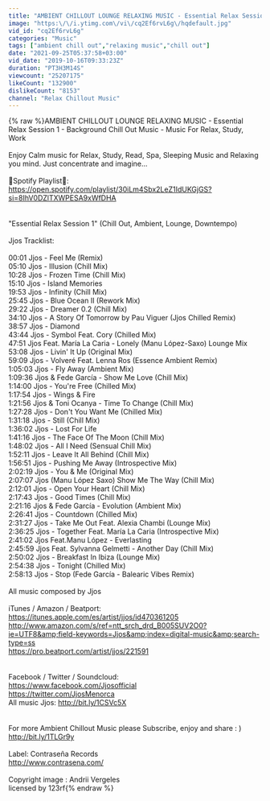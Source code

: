```yaml
---
title: "AMBIENT CHILLOUT LOUNGE RELAXING MUSIC - Essential Relax Session 1 - Background Chill Out Music -"
image: "https:\/\/i.ytimg.com\/vi\/cq2Ef6rvL6g\/hqdefault.jpg"
vid_id: "cq2Ef6rvL6g"
categories: "Music"
tags: ["ambient chill out","relaxing music","chill out"]
date: "2021-09-25T05:37:58+03:00"
vid_date: "2019-10-16T09:33:23Z"
duration: "PT3H3M14S"
viewcount: "25207175"
likeCount: "132900"
dislikeCount: "8153"
channel: "Relax Chillout Music"
---
```

{% raw %}AMBIENT CHILLOUT LOUNGE RELAXING MUSIC - Essential Relax Session 1 - Background Chill Out Music - Music For Relax, Study, Work<br /><br />Enjoy Calm music for Relax, Study, Read, Spa, Sleeping Music and Relaxing you mind. Just concentrate and imagine...<br /><br />🎵Spotify Playlist🎵: <a rel="nofollow" target="blank" href="https://open.spotify.com/playlist/30iLm4Sbx2LeZ1IdUKGjGS?si=8IhV0DZlTXWPESA9xWfDHA">https://open.spotify.com/playlist/30iLm4Sbx2LeZ1IdUKGjGS?si=8IhV0DZlTXWPESA9xWfDHA</a><br /><br /><br />&quot;Essential Relax Session 1&quot; (Chill Out, Ambient, Lounge, Downtempo)<br /><br />Jjos Tracklist:<br /><br />00:01 Jjos - Feel Me (Remix)<br />05:10 Jjos - Illusion (Chill Mix)<br />10:28 Jjos - Frozen Time (Chill Mix)<br />15:10 Jjos - Island Memories<br />19:53 Jjos - Infinity (Chill Mix)<br />25:45 Jjos - Blue Ocean II (Rework Mix)<br />29:22 Jjos - Dreamer 0.2 (Chill Mix)<br />34:10 Jjos - A Story Of Tomorrow by Pau Viguer (Jjos Chilled Remix)<br />38:57 Jjos - Diamond<br />43:44 Jjos - Symbol Feat. Cory (Chilled Mix)<br />47:51 Jjos Feat. María La Caria - Lonely (Manu López-Saxo) Lounge Mix<br />53:08 Jjos - Livin' It Up (Original Mix)<br />59:09 Jjos - Volveré Feat. Lenna Ros (Essence Ambient Remix)<br />1:05:03 Jjos - Fly Away  (Ambient Mix)<br />1:09:36 Jjos &amp; Fede García - Show Me Love (Chill Mix)<br />1:14:00 Jjos - You're Free (Chilled Mix)<br />1:17:54 Jjos - Wings &amp; Fire<br />1:21:56 Jjos &amp; Toni Ocanya - Time To Change  (Chill Mix)<br />1:27:28 Jjos - Don't You Want Me (Chilled Mix)<br />1:31:18 Jjos - Still  (Chill Mix)<br />1:36:02 Jjos - Lost For Life<br />1:41:16 Jjos - The Face Of The Moon (Chill Mix)<br />1:48:02 Jjos - All I Need (Sensual Chill Mix)<br />1:52:11 Jjos - Leave It All Behind (Chill Mix)<br />1:56:51 Jjos - Pushing Me Away (Introspective Mix)<br />2:02:19 Jjos - You &amp; Me (Original Mix)<br />2:07:07 Jjos (Manu López Saxo) Show Me The Way (Chill Mix)<br />2:12:01 Jjos - Open Your Heart (Chill Mix)<br />2:17:43 Jjos - Good Times (Chill Mix)<br />2:21:16 Jjos &amp; Fede García - Evolution  (Ambient Mix)<br />2:26:41 Jjos - Countdown (Chilled Mix)<br />2:31:27 Jjos - Take Me Out Feat. Alexia Chambi (Lounge Mix)<br />2:36:25 Jjos - Together Feat. María La Caria (Introspective Mix)<br />2:41:02 Jjos Feat.Manu López - Everlasting<br />2:45:59 Jjos Feat. Sylvanna Gelmetti - Another Day (Chill Mix)<br />2:50:02 Jjos - Breakfast In Ibiza (Lounge Mix)<br />2:54:38 Jjos - Tonight (Chilled Mix)<br />2:58:13 Jjos - Stop (Fede García - Balearic Vibes Remix)<br /><br />All music composed by Jjos<br /><br />iTunes / Amazon / Beatport:<br /><a rel="nofollow" target="blank" href="https://itunes.apple.com/es/artist/jjos/id470361205">https://itunes.apple.com/es/artist/jjos/id470361205</a><br /><a rel="nofollow" target="blank" href="http://www.amazon.com/s/ref=ntt_srch_drd_B005SUV2O0?ie=UTF8&amp;field-keywords=Jjos&amp;index=digital-music&amp;search-type=ss">http://www.amazon.com/s/ref=ntt_srch_drd_B005SUV2O0?ie=UTF8&amp;field-keywords=Jjos&amp;index=digital-music&amp;search-type=ss</a><br /><a rel="nofollow" target="blank" href="https://pro.beatport.com/artist/jjos/221591">https://pro.beatport.com/artist/jjos/221591</a><br /><br /><br />Facebook / Twitter / Soundcloud:<br /><a rel="nofollow" target="blank" href="https://www.facebook.com/Jjosofficial">https://www.facebook.com/Jjosofficial</a><br /><a rel="nofollow" target="blank" href="https://twitter.com/JjosMenorca">https://twitter.com/JjosMenorca</a><br />All music Jjos: <a rel="nofollow" target="blank" href="http://bit.ly/1CSVc5X">http://bit.ly/1CSVc5X</a><br /><br /><br />For more Ambient Chillout Music please Subscribe, enjoy and share : ) <a rel="nofollow" target="blank" href="http://bit.ly/1TLGr9y">http://bit.ly/1TLGr9y</a><br /><br />Label: Contraseña Records<br /><a rel="nofollow" target="blank" href="http://www.contrasena.com/">http://www.contrasena.com/</a><br /><br />Copyright image :  Andrii Vergeles<br />licensed by 123rf{% endraw %}
